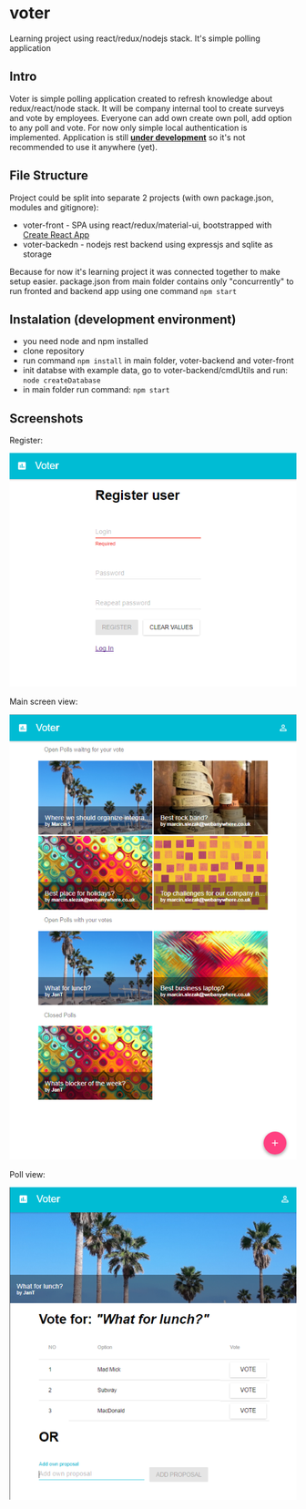 # voter
Learning project using react/redux/nodejs stack. It's simple polling application

## Intro
Voter is simple polling application created to refresh knowledge about redux/react/node stack. It will be company internal tool to create surveys and vote by employees. Everyone can add own create own poll, add option to any poll and vote. For now only simple local authentication is implemented. Application is still [**under development**](https://github.com/marcin-slezak/voter/projects/1) so it's not recommended to use it anywhere (yet).

## File Structure
Project could be split into separate 2 projects (with own package.json, modules and gitignore):
- voter-front - SPA using react/redux/material-ui, bootstrapped with [Create React App](https://github.com/facebookincubator/create-react-app)
- voter-backedn - nodejs rest backend using expressjs and sqlite as storage

Because for now it's learning project it was connected together to make setup easier. package.json from main folder contains only "concurrently" to run fronted and backend app using one command `npm start`

## Instalation (development environment)
- you need node and npm installed
- clone repository
- run command `npm install` in main folder, voter-backend and voter-front 
- init databse with example data, go to voter-backend/cmdUtils and run: `node createDatabase`
- in main folder run command: `npm start`

## Screenshots

Register:

![Login Page screenshot](/docs/screenshots/1.png?raw=true)

Main screen view:

![Logged user view screenshot](/docs/screenshots/2.png?raw=true)

Poll view:

![Poll view screenshot](/docs/screenshots/3.png?raw=true)
